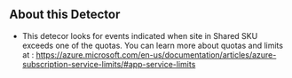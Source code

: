 ## About this Detector
* This detecor looks for events indicated when site in Shared SKU exceeds one of the quotas. You can learn more about quotas and limits at : https://azure.microsoft.com/en-us/documentation/articles/azure-subscription-service-limits/#app-service-limits
